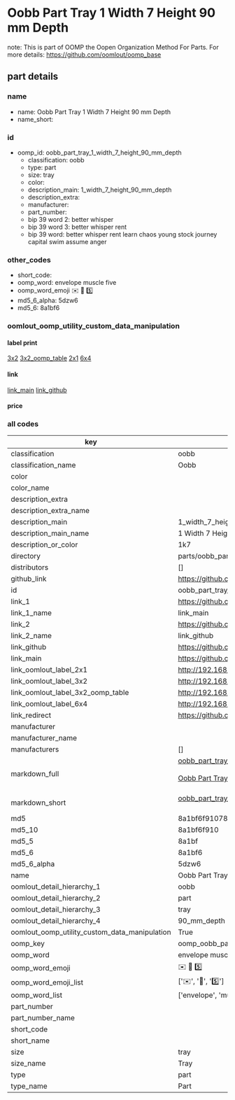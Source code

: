# Oobb Part Tray 1 Width 7 Height 90 mm Depth  

note: This is part of OOMP the Oopen Organization Method For Parts. For more details: https://github.com/oomlout/oomp_base

##  part details
  







### name
* name: Oobb Part Tray 1 Width 7 Height 90 mm Depth
* name_short: 
### id
* oomp_id: oobb_part_tray_1_width_7_height_90_mm_depth
  * classification: oobb
  * type: part
  * size: tray
  * color: 
  * description_main: 1_width_7_height_90_mm_depth
  * description_extra: 
  * manufacturer: 
  * part_number: 
  * bip 39 word 2: better whisper
  * bip 39 word 3: better whisper rent
  * bip 39 word: better whisper rent learn chaos young stock journey capital swim assume anger

### other_codes
* short_code: 
* oomp_word: envelope muscle five
* oomp_word_emoji :envelope: :muscle: :five:
* md5_6_alpha: 5dzw6
* md5_6: 8a1bf6






### oomlout_oomp_utility_custom_data_manipulation
#### label print
[3x2](http://192.168.1.245:1112/?label=oomp%205dzw6)
[3x2_oomp_table](http://192.168.1.108:1112/?label=oomp%205dzw6)
[2x1](http://192.168.1.242:1112/?label=oomp%205dzw6)
[6x4](http://192.168.1.55:1112/?label=oomp%205dzw6)    

#### link

[link_main](https://github.com/oomlout/oomlout_oomp_version_1_messy/tree/main/parts/oobb_part_tray_1_width_7_height_90_mm_depth) [link_github](https://github.com/oomlout/oomlout_oomp_version_1_messy/tree/main/parts/oobb_part_tray_1_width_7_height_90_mm_depth)                             

#### price







### all codes 
| key | value |  
| --- | --- |  
| classification | oobb |  
| classification_name | Oobb |  
| color |  |  
| color_name |  |  
| description_extra |  |  
| description_extra_name |  |  
| description_main | 1_width_7_height_90_mm_depth |  
| description_main_name | 1 Width 7 Height 90 mm Depth |  
| description_or_color | 1k7 |  
| directory | parts/oobb_part_tray_1_width_7_height_90_mm_depth |  
| distributors | [] |  
| github_link | https://github.com/oomlout/oomlout_oomp_part_src/tree/main/parts/oobb_part_tray_1_width_7_height_90_mm_depth |  
| id | oobb_part_tray_1_width_7_height_90_mm_depth |  
| link_1 | https://github.com/oomlout/oomlout_oomp_version_1_messy/tree/main/parts/oobb_part_tray_1_width_7_height_90_mm_depth |  
| link_1_name | link_main |  
| link_2 | https://github.com/oomlout/oomlout_oomp_version_1_messy/tree/main/parts/oobb_part_tray_1_width_7_height_90_mm_depth |  
| link_2_name | link_github |  
| link_github | https://github.com/oomlout/oomlout_oomp_version_1_messy/tree/main/parts/oobb_part_tray_1_width_7_height_90_mm_depth |  
| link_main | https://github.com/oomlout/oomlout_oomp_version_1_messy/tree/main/parts/oobb_part_tray_1_width_7_height_90_mm_depth |  
| link_oomlout_label_2x1 | http://192.168.1.242:1112/?label=oomp%205dzw6 |  
| link_oomlout_label_3x2 | http://192.168.1.245:1112/?label=oomp%205dzw6 |  
| link_oomlout_label_3x2_oomp_table | http://192.168.1.108:1112/?label=oomp%205dzw6 |  
| link_oomlout_label_6x4 | http://192.168.1.55:1112/?label=oomp%205dzw6 |  
| link_redirect | https://github.com/oomlout/oomlout_oomp_version_1_messy/tree/main/parts/oobb_part_tray_1_width_7_height_90_mm_depth |  
| manufacturer |  |  
| manufacturer_name |  |  
| manufacturers | [] |  
| markdown_full | [oobb_part_tray_1_width_7_height_90_mm_depth](none)<br>[](none)<br>[Oobb Part Tray 1 Width 7 Height 90 Mm Depth](none)<br><br> |  
| markdown_short | [oobb_part_tray_1_width_7_height_90_mm_depth](none)<br><br> |  
| md5 | 8a1bf6f910787ac3fd1327ed6cbea0ac |  
| md5_10 | 8a1bf6f910 |  
| md5_5 | 8a1bf |  
| md5_6 | 8a1bf6 |  
| md5_6_alpha | 5dzw6 |  
| name | Oobb Part Tray 1 Width 7 Height 90 mm Depth |  
| oomlout_detail_hierarchy_1 | oobb |  
| oomlout_detail_hierarchy_2 | part |  
| oomlout_detail_hierarchy_3 | tray |  
| oomlout_detail_hierarchy_4 | 90_mm_depth |  
| oomlout_oomp_utility_custom_data_manipulation | True |  
| oomp_key | oomp_oobb_part_tray_1_width_7_height_90_mm_depth |  
| oomp_word | envelope muscle five |  
| oomp_word_emoji | :envelope: :muscle: :five: |  
| oomp_word_emoji_list | [':envelope:', ':muscle:', ':five:'] |  
| oomp_word_list | ['envelope', 'muscle', 'five'] |  
| part_number |  |  
| part_number_name |  |  
| short_code |  |  
| short_name |  |  
| size | tray |  
| size_name | Tray |  
| type | part |  
| type_name | Part |  
